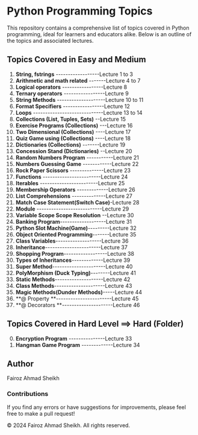 # Python Programming Topics

This repository contains a comprehensive list of topics covered in Python programming, ideal for learners and educators alike. Below is an outline of the topics and associated lectures.

## Topics Covered in Easy and Medium

1. **String, fstrings** ------------------Lecture 1 to 3
2. **Arithmetic and math related** -------Lecture 4 to 7
3. **Logical operators** -----------------Lecture 8
4. **Ternary operators** -----------------Lecture 9
5. **String Methods** --------------------Lecture 10 to 11
6. **Format Specifiers** -----------------Lecture 12
7. **Loops** -----------------------------Lecture 13 to 14
8. **Collections (List, Tuples, Sets)** --Lecture 15
9. **Exercise Programs (Collections)** ---Lecture 16
10. **Two Dimensional (Collections)** ----Lecture 17
11. **Quiz Game using (Collections)** ----Lecture 18
12. **Dictionaries (Collections)** -------Lecture 19
13. **Concession Stand (Dictionaries)** --Lecture 20
14. **Random Numbers Program** -----------Lecture 21
15. **Numbers Guessing Game** ------------Lecture 22
16. **Rock Paper Scissors** --------------Lecture 23
17. **Functions** ------------------------Lecture 24
18. **Iterables** ------------------------Lecture 25
19. **Membership Operators** -------------Lecture 26
20. **List Comprehensions** --------------Lecture 27
21. **Match Case Statement(Switch Case)**-Lecture 28
22. **Module** ---------------------------Lecture 29
23. **Variable Scope Scope Resolution** --Lecture 30
24. **Banking Program**-------------------Lecture 31
25. **Python Slot Machine(Game)**---------Lecture 32
26. **Object Oriented Programming**-------Lecture 35
27. **Class Variables**-------------------Lecture 36
28. **Inheritance**-----------------------Lecture 37
29. **Shopping Program**------------------Lecture 38
30. **Types of Inheritances**-------------Lecture 39
31. **Super Method**----------------------Lecture 40
32. **PolyMorphism (Duck Typing)**--------Lecture 41
33. **Static Methods**--------------------Lecture 42
34. **Class Methods**---------------------Lecture 43
35. **Magic Methods(Dunder Methods)**-----Lecture 44
36. **@ Property **-----------------------Lecture 45
37. **@ Decorators **---------------------Lecture 46

## Topics Covered in Hard Level ==> Hard (Folder)

0.  **Encryption Program** ---------------Lecture 33
1.  **Hangman Game Program** -------------Lecture 34

## Author

Fairoz Ahmad Sheikh

### Contributions

If you find any errors or have suggestions for improvements, please feel free to make a pull request!

&copy; 2024 Fairoz Ahmad Sheikh. All rights reserved.

